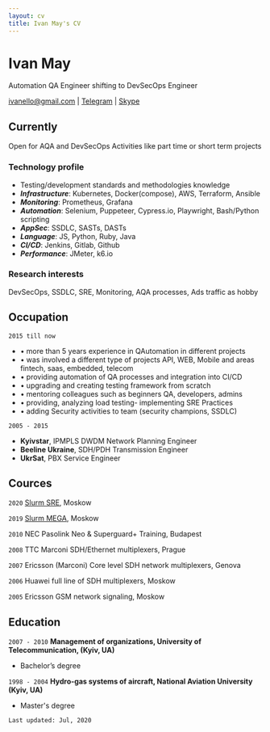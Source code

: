 ```yaml
---
layout: cv
title: Ivan May's CV
---
```

# Ivan May
Automation QA Engineer shifting to DevSecOps Engineer

<div id="webaddress">
<a href="ivanello@gmail.com">ivanello@gmail.com</a>
| <a href="https://t.me/a_i_all">Telegram</a>
| <a href="https://join.skype.com/invite/xW8q4gBQmfOv">Skype</a>
</div>


## Currently

Open for AQA and DevSecOps Activities like part time or short term projects

### Technology profile

- Testing/development standards and methodologies knowledge
- ___Infrastructure___: Kubernetes, Docker(compose), AWS, Terraform, Ansible
- ___Monitoring___: Prometheus, Grafana
- ___Automation___: Selenium, Puppeteer, Cypress.io, Playwright, Bash/Python scripting
- ___AppSec___: SSDLC, SASTs, DASTs
- ___Language___: JS, Python, Ruby, Java
- ___CI/CD___: Jenkins, Gitlab, Github
- ___Performance___: JMeter, k6.io

### Research interests

DevSecOps, SSDLC, SRE, Monitoring, AQA processes, Ads traffic as hobby

## Occupation

`2015 till now`
- • more than 5 years experience in QAutomation in different projects
- • was involved a different type of projects API, WEB, Mobile and areas fintech, saas, embedded, telecom
- • providing automation of QA processes and integration into CI/CD
- • upgrading and creating testing framework from scratch
- • mentoring colleagues such as beginners QA, developers, admins
- • providing, analyzing load testing- implementing SRE Practices
- • adding Security activities to team (security champions, SSDLC)

`2005 - 2015`
- __Kyivstar__, IPMPLS DWDM Network Planning Engineer
- __Beeline Ukraine__, SDH/PDH Transmission Engineer
- __UkrSat__, PBX Service Engineer

## Cources

`2020`
[Slurm SRE](https://slurm.io/sre), Moskow

`2019`
[Slurm MEGA](https://slurm.io/mega), Moskow

`2010`
NEC Pasolink Neo & Superguard+ Training, Budapest

`2008`
TTC Marconi SDH/Ethernet multiplexers, Prague

`2007`
Ericsson (Marconi)  Core level SDH network multiplexers, Genova

`2006`
Huawei full line of SDH multiplexers, Moskow

`2005`
Ericsson GSM network signaling, Moskow

## Education

`2007 - 2010`
__Management of organizations, University of Telecommunication, (Kyiv, UA)__

- Bachelor’s degree

`1998 - 2004`
__Hydro-gas systems of aircraft, National Aviation University (Kyiv, UA)__

- Master's degree

`Last updated: Jul, 2020`
